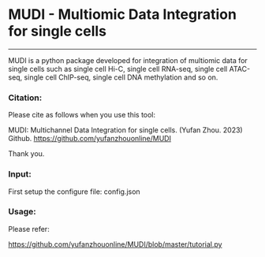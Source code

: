 # MUDI - Multiomic Data Integration for single cells

----------------------------------
MUDI is a python package developed for integration of multiomic data for single cells such as single cell Hi-C, single cell RNA-seq, single cell ATAC-seq, single cell ChIP-seq, single cell DNA methylation and so on.

### Citation:

Please cite as follows when you use this tool:

MUDI: Multichannel Data Integration for single cells. (Yufan Zhou. 2023) Github. https://github.com/yufanzhouonline/MUDI

Thank you.

### Input:

First setup the configure file: config.json


### Usage:

Please refer:

https://github.com/yufanzhouonline/MUDI/blob/master/tutorial.py


